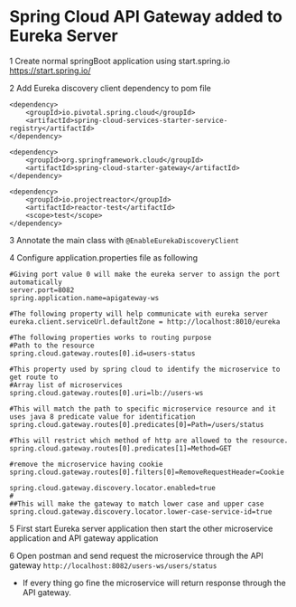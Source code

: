 # Spring Cloud API Gateway added to Eureka Server
1 Create normal springBoot application using start.spring.io
    https://start.spring.io/

2 Add Eureka discovery client dependency to pom file 

    <dependency>
        <groupId>io.pivotal.spring.cloud</groupId>
        <artifactId>spring-cloud-services-starter-service-registry</artifactId>
    </dependency>
        
    <dependency>
        <groupId>org.springframework.cloud</groupId>
        <artifactId>spring-cloud-starter-gateway</artifactId>
    </dependency>

    <dependency>
        <groupId>io.projectreactor</groupId>
        <artifactId>reactor-test</artifactId>
        <scope>test</scope>
    </dependency>
    
3 Annotate the main class with `@EnableEurekaDiscoveryClient` 
    
4 Configure application.properties file as following

    #Giving port value 0 will make the eureka server to assign the port automatically
    server.port=8082
    spring.application.name=apigateway-ws
    
    #The following property will help communicate with eureka server
    eureka.client.serviceUrl.defaultZone = http://localhost:8010/eureka
    
    #The following properties works to routing purpose
    #Path to the resource
    spring.cloud.gateway.routes[0].id=users-status
    
    #This property used by spring cloud to identify the microservice to get route to
    #Array list of microservices
    spring.cloud.gateway.routes[0].uri=lb://users-ws
    
    #This will match the path to specific microservice resource and it uses java 8 predicate value for identification
    spring.cloud.gateway.routes[0].predicates[0]=Path=/users/status
    
    #This will restrict which method of http are allowed to the resource.
    spring.cloud.gateway.routes[0].predicates[1]=Method=GET
    
    #remove the microservice having cookie
    spring.cloud.gateway.routes[0].filters[0]=RemoveRequestHeader=Cookie
    
    spring.cloud.gateway.discovery.locator.enabled=true
    #
    ##This will make the gateway to match lower case and upper case
    spring.cloud.gateway.discovery.locator.lower-case-service-id=true
    
5 First start Eureka server application then start the other microservice application and API gateway application

6 Open postman and send request the microservice through the API gateway
    `http://localhost:8082/users-ws/users/status` 

* If every thing go fine the microservice will return response through the API gateway. 
